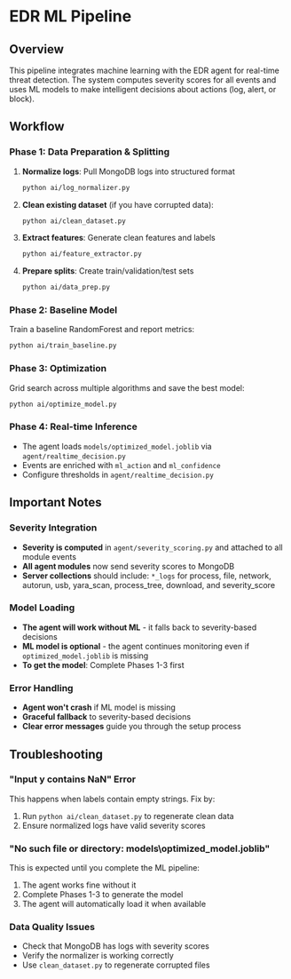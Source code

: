 # EDR ML Pipeline

## Overview
This pipeline integrates machine learning with the EDR agent for real-time threat detection. The system computes severity scores for all events and uses ML models to make intelligent decisions about actions (log, alert, or block).

## Workflow

### Phase 1: Data Preparation & Splitting
1. **Normalize logs**: Pull MongoDB logs into structured format
   ```bash
   python ai/log_normalizer.py
   ```

2. **Clean existing dataset** (if you have corrupted data):
   ```bash
   python ai/clean_dataset.py
   ```

3. **Extract features**: Generate clean features and labels
   ```bash
   python ai/feature_extractor.py
   ```

4. **Prepare splits**: Create train/validation/test sets
   ```bash
   python ai/data_prep.py
   ```

### Phase 2: Baseline Model
Train a baseline RandomForest and report metrics:
```bash
python ai/train_baseline.py
```

### Phase 3: Optimization
Grid search across multiple algorithms and save the best model:
```bash
python ai/optimize_model.py
```

### Phase 4: Real-time Inference
- The agent loads `models/optimized_model.joblib` via `agent/realtime_decision.py`
- Events are enriched with `ml_action` and `ml_confidence`
- Configure thresholds in `agent/realtime_decision.py`

## Important Notes

### Severity Integration
- **Severity is computed** in `agent/severity_scoring.py` and attached to all module events
- **All agent modules** now send severity scores to MongoDB
- **Server collections** should include: `*_logs` for process, file, network, autorun, usb, yara_scan, process_tree, download, and severity_score

### Model Loading
- **The agent will work without ML** - it falls back to severity-based decisions
- **ML model is optional** - the agent continues monitoring even if `optimized_model.joblib` is missing
- **To get the model**: Complete Phases 1-3 first

### Error Handling
- **Agent won't crash** if ML model is missing
- **Graceful fallback** to severity-based decisions
- **Clear error messages** guide you through the setup process

## Troubleshooting

### "Input y contains NaN" Error
This happens when labels contain empty strings. Fix by:
1. Run `python ai/clean_dataset.py` to regenerate clean data
2. Ensure normalized logs have valid severity scores

### "No such file or directory: models\\optimized_model.joblib"
This is expected until you complete the ML pipeline:
1. The agent works fine without it
2. Complete Phases 1-3 to generate the model
3. The agent will automatically load it when available

### Data Quality Issues
- Check that MongoDB has logs with severity scores
- Verify the normalizer is working correctly
- Use `clean_dataset.py` to regenerate corrupted files

